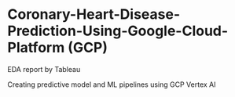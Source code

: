 # Coronary-Heart-Disease-Prediction-Using-Google-Cloud-Platform (GCP)
EDA report by Tableau

Creating predictive model and ML pipelines using GCP Vertex AI
